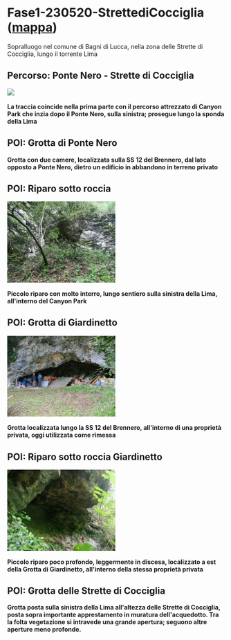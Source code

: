 # Fase1-230520-StrettediCocciglia ([mappa](https://umap.openstreetmap.fr/it/map/fase1-230520-strettedicocciglia_1067180?scaleControl=false&miniMap=false&scrollWheelZoom=false&zoomControl=true&editMode=disabled&moreControl=true&searchControl=null&tilelayersControl=null&embedControl=null&datalayersControl=true&onLoadPanel=none&captionBar=false&captionMenus=true))
Sopralluogo nel comune di Bagni di Lucca, nella zona delle Strette di Cocciglia, lungo il torrente Lima
## Percorso: Ponte Nero - Strette di Cocciglia
[<img src='/vignettes/HnP7dyGs.jpg' width='250'/>](/vignettes/HnP7dyGs.jpg) 

**La traccia coincide nella prima parte con il percorso attrezzato di Canyon Park che inzia dopo il Ponte Nero, sulla sinistra; prosegue lungo la sponda della Lima**
## POI: Grotta di Ponte Nero
**Grotta con due camere, localizzata sulla SS 12 del Brennero, dal lato opposto a Ponte Nero, dietro un edificio in abbandono in terreno privato**
## POI: Riparo sotto roccia
[<img src='/vignettes/XNGbN50M.jpg' width='250'/>](/vignettes/XNGbN50M.jpg) 

**Piccolo riparo con molto interro, lungo sentiero sulla sinistra della Lima, all'interno del Canyon Park**
## POI: Grotta di Giardinetto
[<img src='/vignettes/mDkLR6TC.jpg' width='250'/>](/vignettes/mDkLR6TC.jpg) 

**Grotta localizzata lungo la SS 12 del Brennero, all'interno di una proprietà privata, oggi utilizzata come rimessa**
## POI: Riparo sotto roccia Giardinetto
[<img src='/vignettes/5ytFhmRR.jpg' width='250'/>](/vignettes/5ytFhmRR.jpg) 

**Piccolo riparo poco profondo, leggermente in discesa, localizzato a est della Grotta di Giardinetto, all'interno della stessa proprietà privata**
## POI: Grotta delle Strette di Cocciglia
**Grotta posta sulla sinistra della Lima all'altezza delle Strette di Cocciglia, posta sopra importante apprestamento in muratura dell'acquedotto. Tra la folta vegetazione si intravede una grande apertura; seguono altre aperture meno profonde.**

